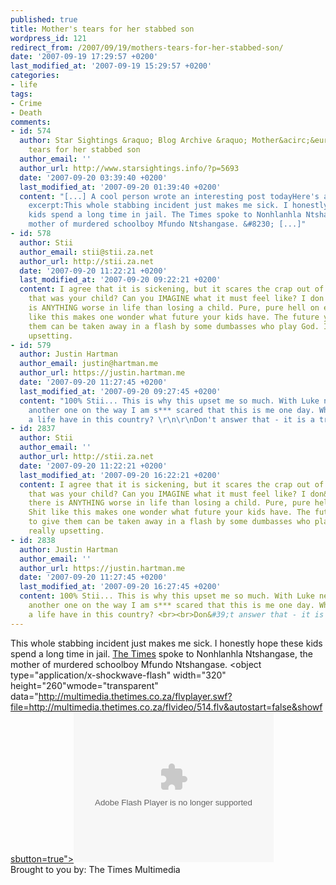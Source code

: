 ```yaml
---
published: true
title: Mother's tears for her stabbed son
wordpress_id: 121
redirect_from: /2007/09/19/mothers-tears-for-her-stabbed-son/
date: '2007-09-19 17:29:57 +0200'
last_modified_at: '2007-09-19 15:29:57 +0200'
categories:
- life
tags:
- Crime
- Death
comments:
- id: 574
  author: Star Sightings &raquo; Blog Archive &raquo; Mother&acirc;&euro;&trade;s
    tears for her stabbed son
  author_email: ''
  author_url: http://www.starsightings.info/?p=5693
  date: '2007-09-20 03:39:40 +0200'
  last_modified_at: '2007-09-20 01:39:40 +0200'
  content: "[...] A cool person wrote an interesting post todayHere's a quick
    excerpt:This whole stabbing incident just makes me sick. I honestly hope these
    kids spend a long time in jail. The Times spoke to Nonhlanhla Ntshangase, the
    mother of murdered schoolboy Mfundo Ntshangase. &#8230; [...]"
- id: 578
  author: Stii
  author_email: stii@stii.za.net
  author_url: http://stii.za.net
  date: '2007-09-20 11:22:21 +0200'
  last_modified_at: '2007-09-20 09:22:21 +0200'
  content: I agree that it is sickening, but it scares the crap out of me more. Imagine
    that was your child? Can you IMAGINE what it must feel like? I don't think there
    is ANYTHING worse in life than losing a child. Pure, pure hell on earth. Shit
    like this makes one wonder what future your kids have. The future you try to give
    them can be taken away in a flash by some dumbasses who play God. It is really
    upsetting.
- id: 579
  author: Justin Hartman
  author_email: justin@hartman.me
  author_url: https://justin.hartman.me
  date: '2007-09-20 11:27:45 +0200'
  last_modified_at: '2007-09-20 09:27:45 +0200'
  content: "100% Stii... This is why this upset me so much. With Luke nearly 4 plus
    another one on the way I am s*** scared that this is me one day. What value does
    a life have in this country? \r\n\r\nDon't answer that - it is a trick question..."
- id: 2837
  author: Stii
  author_email: ''
  author_url: http://stii.za.net
  date: '2007-09-20 11:22:21 +0200'
  last_modified_at: '2007-09-20 16:22:21 +0200'
  content: I agree that it is sickening, but it scares the crap out of me more. Imagine
    that was your child? Can you IMAGINE what it must feel like? I don&#39;t think
    there is ANYTHING worse in life than losing a child. Pure, pure hell on earth.
    Shit like this makes one wonder what future your kids have. The future you try
    to give them can be taken away in a flash by some dumbasses who play God. It is
    really upsetting.
- id: 2838
  author: Justin Hartman
  author_email: ''
  author_url: https://justin.hartman.me
  date: '2007-09-20 11:27:45 +0200'
  last_modified_at: '2007-09-20 16:27:45 +0200'
  content: 100% Stii... This is why this upset me so much. With Luke nearly 4 plus
    another one on the way I am s*** scared that this is me one day. What value does
    a life have in this country? <br><br>Don&#39;t answer that - it is a trick question...
---
```

This whole stabbing incident just makes me sick. I honestly hope these kids spend a long time in jail. <a href="http://www.thetimes.co.za">The Times</a> spoke to Nonhlanhla Ntshangase, the mother of murdered schoolboy Mfundo Ntshangase.
<object type="application/x-shockwave-flash" width="320" height="260"wmode="transparent" data="http://multimedia.thetimes.co.za/flvplayer.swf?file=http://multimedia.thetimes.co.za/flvideo/514.flv&autostart=false&showfsbutton=true"><param name="movie" value="http://multimedia.thetimes.co.za/flvplayer.swf?file=http://multimedia.thetimes.co.za/flvideo/514.flv&autostart=false&showfsbutton=true" /><param name="wmode" value="transparent" /><param name="allowScriptAccess" value="sameDomain" /><embed src="http://multimedia.thetimes.co.za/flvplayer.swf?file=http://multimedia.thetimes.co.za/flvideo/514.flv&autostart=false&showfsbutton=true" loop="false" width="320" height="240" allowScriptAccess="sameDomain" type="application/x-shockwave-flash" pluginspage="http://www.macromedia.com/go/getflashplayer" /></object>
<br/>Brought to you by: <a href="http://multimedia.thetimes.co.za" target="_blank" title="View More Multimedia by The Times" style="text-decoration:none">The Times Multimedia</a>
